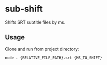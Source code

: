 # sub-shift

Shifts SRT subtitle files by ms.

## Usage

Clone and run from project directory:

```bash
node . {RELATIVE_FILE_PATH}.srt {MS_TO_SHIFT}
```
